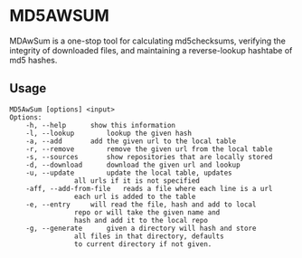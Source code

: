MD5AWSUM
==================

MDAwSum is a one-stop tool for calculating md5checksums, verifying the integrity of downloaded files, and maintaining a reverse-lookup hashtabe of md5 hashes.

Usage
------------------
```
MD5AwSum [options] <input>   
Options:    
	-h, --help		show this information   
	-l, --lookup		lookup the given hash   
	-a, --add		add the given url to the local table
	-r, --remove		remove the given url from the local table
	-s, --sources		show repositories that are locally stored
	-d, --download		download the given url and lookup
	-u, --update		update the local table, updates
				all urls if it is not specified
	-aff, --add-from-file	reads a file where each line is a url
				each url is added to the table
	-e, --entry		will read the file, hash and add to local
				repo or will take the given name and
				hash and add it to the local repo
	-g, --generate		given a directory will hash and store
				all files in that directory, defaults
				to current directory if not given.
```
